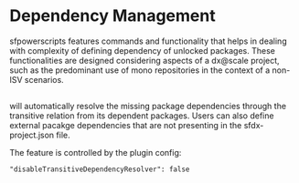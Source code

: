 # Dependency Management

sfpowerscripts features commands and functionality that helps in dealing with complexity of defining dependency of unlocked packages. These functionalities are designed considering aspects of a dx@scale project, such as the predominant use of mono repositories in the context of a non-ISV scenarios.

##





&#x20;will automatically resolve the missing package dependencies through the transitive relation from its dependent packages. Users can also define external pacakge dependencies that are not presenting in the sfdx-project.json file.

The feature is controlled by the plugin config:

```
"disableTransitiveDependencyResolver": false
```

